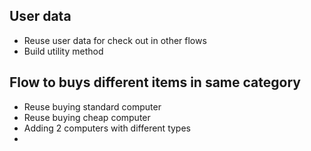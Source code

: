 ## User data
* Reuse user data for check out in other flows
* Build utility method


## Flow to buys different items in same category
* Reuse buying standard computer
* Reuse buying cheap computer
* Adding 2 computers with different types
* 